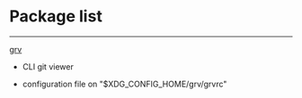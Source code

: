 # Package list

---

<u>grv</u>

* CLI git viewer

* configuration file on "$XDG_CONFIG_HOME/grv/grvrc"
